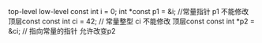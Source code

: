 top-level
low-level const
int i = 0;
int *const p1 = &i; //常量指针 p1 不能修改 顶层const
const int ci = 42; // 常量整型 ci 不能修改 顶层const
const int *p2 = &ci; // 指向常量的指针 允许改变p2